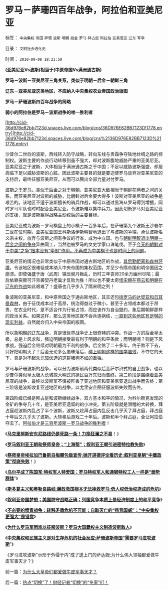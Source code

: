 # 罗马－萨珊四百年战争，阿拉伯和亚美尼亚

标签： `中央集权` `帝国` `萨珊` `波斯` `明朝` `后金` `罗马` `拜占庭` `阿拉伯` `亚美尼亚` `辽东` `军事` 

目录： `文明社会进化史`

时间： `2010-09-08 18:21:50`

**(亚美尼亚Vs波斯)相当于(中原帝国Vs满洲通古斯)**

**罗马－波斯－亚美尼亚三角关系，类似于明朝－后金－朝鲜三角**

**辽东－亚美尼亚这类地区，不应纳入中央集权农业帝国政治版图**

**罗马－萨珊波斯四百年战争的简略**

**弱小的阿拉伯是罗马－波斯战争的唯一胜利者**

[http://cid-36d976e82bb7123d.spaces.live.com/blog/cns!36D976E82BB7123D!1778.entry](http://cid-36d976e82bb7123d.spaces.live.com/blog/cns%2136D976E82BB7123D%211778.entry)

沙普尔二世后的波斯，西线转入防守战略，转向东线与贵霜争夺陆地丝绸之路的控制权。波斯主要的作战行动转移到虽不强大，却对波斯腹地威胁严重的亚美尼亚。亚美尼亚之于波斯，大体相当于满洲通古斯之于中国；不足以威胁波斯强盛，却居高临下足以威胁波斯的心脏。因此波斯主要目的就是要迫使罗马放弃对亚美尼亚的支持后，最终征服亚美尼亚，从而可以腾出全部力量对付罗马。

[波斯之于罗马，类似于后金之对于明朝](../../../2008/10/26/明朝必亡！冤杀袁崇焕，也只是小事一桩.md)，亚美尼亚大致相当于朝鲜在两者之间的关系，而亚美尼亚对波斯的威胁，比朝鲜对后金要大得多！波斯对亚美尼亚的战争是艰苦的。该地区不适于波斯擅长的骑兵作战，却可以通过黑海从罗马得到增援，同时罗马军队也时时配合亚美尼亚，令波斯难以集中兵力。因此切断罗马对亚美尼亚的支援，就是波斯赢得战略主动权后的主要目标。

亚美尼亚成为波斯－罗马棋盘上的小棋子一百多年后，在萨珊第九个波斯王沙普尔二世在位时期，亚美尼亚国王科斯洛伊斯明智地退出了与波斯的争端，承认波斯名义宗主权，放弃与波斯之间有争议的行省，成为中立国。也与[朝鲜明智退出明朝－后金之间的争夺](../../../2010/1/11/后朝鲜将成为中国苦大仇深的对手.md)异曲同工，当然也被罗马的文史学家口诛笔伐。至于[今天的朝鲜对于中美“之争”根本没有“牵制”作用，不再成为中美棋子也是时间上的问题](../../../2010/6/24/支持朝鲜得到了什么？失去了什么？多大的代价？.md)。

亚美尼亚的情况也非常类似于中原帝国对通古斯地区的作战，[其后勤距离和森林环境](../../../2010/8/28/戴克里先的计划经济，人民公社和唱红打黑.md)，令该地区很难低成本纳入中央帝国的集权范围，并至少令隋帝国和明帝国因之崩溃。即使强盛于唐（武周）镇压契丹叛乱，历时三年丧师20余万幽州尽陷；最后依靠突厥可汗背袭契丹老巢才反败为胜！所以也不要太奇[怪宋朝在燕云和明朝在辽东的作战](../../../2008/11/30/简析宋朝败亡的原因.md)如此艰难了！盛唐也几乎步入了隋宋明之列！

象波斯的亚美尼亚，和中原帝国之于通古斯地区，其实还包[括罗马的达契亚和日耳曼森林](../../../2010/8/25/图拉真发动的货币战争.md)，由于征伐成本过于高昂，统治得益过于微小，甚至于占领成本都过于昂贵，在农业时代，是不适合作为行省占领，而应该作为自治盟约，象后期朝鲜那样的政治关系。如果这样，那么这类地区就不会兵连祸结，[一直到这些地区有足够的现实利益](../../../2009/11/6/语言文化和交易成本和分离统一的关系.md)，自然就会归入中央帝国的版图。

所以象[明朝的辽东战争](../../../2008/10/26/让时间发生序列证明民族英雄袁崇焕.md)，真是很世界战争史上很奇特的冲突。作战一方的后金皇太极，总是上风求和，强迫明朝接受最有利于明朝的和平条款；而明朝呢？则是下风求战，强迫后金继续对明朝最为不利的战争。后金煞了二十多年，终于煞不下去，只好把明朝灭了！后金无论多么愚昧落后，[碰上明朝这样的国学脑残](../../../2010/8/27/明朝对华汉社会摧残远甚蒙古入侵.md)，不夺它的天下，真是对不起[朱元璋优选的这群猪狗不如的畜牲](../../../2008/10/26/阎崇年、金庸力挺袁崇焕体现真正的爱国者本色.md)。

罗马与萨珊波斯的战争，可以分为波斯前两代类似后金萨尔浒式的自卫战争，也以沙普尔类似皇太极入长城掠大明式的掳民百万东归而告终。第二阶段是围绕着亚美尼亚的战争，最终以波斯军不慎被歼丢了亚述地区和亚美尼亚退出战争而告终；第三阶级是波斯收复亚述地区的战争，以尤里安企图征服波斯失败而告终。

第四阶级已经是拜占庭和波斯继续战争，双方基本和平的情况，为科尔斯克发现的金矿的争夺几十年，是亚美尼亚遗留的的小冲突。第五阶级就是滑稽的大转换，拜占庭趁波斯内乱占了半个波斯，波斯又趁拜占庭内乱反击几乎灭了拜占庭，拜占庭十年后又几乎灭了波斯。大转移后游戏二十年后。波斯和半个拜占庭，全让阿拉伯夺去了。[阿拉伯才是三百年波斯－罗马战争的胜利者](../../../2010/5/22/仁者无敌话宽容，伊斯兰和阿拉伯帝国.md)！

《[**马克里努斯安东尼路线仍是死路一条！力挽狂澜之不易**](../../../2010/9/5/“黑人皇帝”的哈德良路线仍是死路一条.md)！》

《[**罗马叙利亚王朝和祭师皇帝；“上海帮”；叙利亚王朝引进密特拉教失败**](../../../2010/9/6/罗马叙利亚王朝和“上海邦”祭师皇帝.md)》

《[**祭师皇帝埃拉加巴鲁斯自掏腰包做宣传;抛开道德评论看历史;叙利亚皇朝“中庸政策”彻底失败**](../../../2010/9/6/叙利亚王朝“中庸政策”彻底失败！.md)！》

《[**乌尔平成了陈国军;特权军人特爱国；罗马特权军人和通钢特权工人一样是“弱势群体**](../../../2010/9/6/“波斯未灭，何以减薪”.md)”》

《[**斯多葛主义和奥勒良路线;廉政救国根本无法挽救罗马;低人权低治权造成的危机**](../../../2010/9/7/奥勒良路线，廉政无法挽救罗马.md)》

《[**叙利亚帝国梦想；美国防守战略正确；列国竞争本质上是经济制度上的和平竞争**](../../../2010/9/7/国家之间本质上是经济制度的和平竞争.md)》

《[**不必要的愤青战争；转移矛盾危机不可能；自取灭亡的“扬我国威”；“中央集权更强大”是错觉**](../../../2010/9/7/战争转移危机矛盾不可能；中央集权强大是错觉.md)》

《[**为什么罗马军团难以征服波斯？罗马大国霸权主义制造波斯敌人**](../../../2010/9/8/为什么罗马军团难以征服波斯？.md)》

《[**中央集权和民族主义是对生存危机的社会反应;萨珊波斯帝国“需要罗马进攻波斯**](../../../2010/9/8/（罗马Vs波斯）类似（明朝Vs后金）.md)”》

《罗马进攻波斯“示形于外侵于内”成了送上门的萨达姆;为什么伟大领袖都爱做牛皮军事天才？》



前一篇：[为什么大皇帝们都爱做牛皮军事天才？](../../../2010/9/8/为什么大皇帝们都爱做牛皮军事天才？.md)

后一篇：[热点“切换”了！财经记者“切换”的“专家”们！](../../../2010/9/9/热点“切换”了！财经记者“切换”的“专家”们！.md)